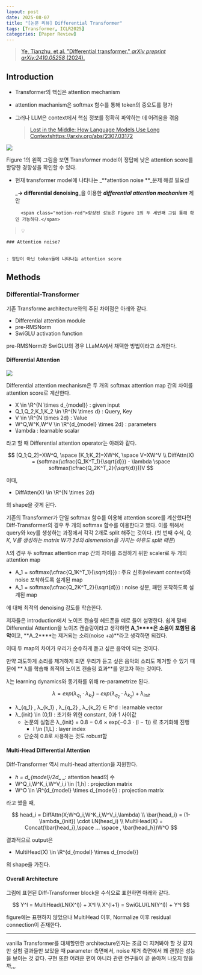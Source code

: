 ```yaml
---
layout: post
date: 2025-08-07
title: "[논문 리뷰] Differential Transformer"
tags: [Transformer, ICLR2025]
categories: [Paper Review]
---
```


> [Ye, Tianzhu, et al. "Differential transformer." ](https://arxiv.org/abs/2410.05258)[_arXiv preprint arXiv:2410.05258_](https://arxiv.org/abs/2410.05258)[ (2024).](https://arxiv.org/abs/2410.05258)



## Introduction

- Transformer의 핵심은 attention mechanism
- attention machanism은 softmax 함수를 통해 token의 중요도를 평가
- 그러나 LLM은 context에서 핵심 정보를 정확히 파악하는 데 어려움을 겪음

	> [Lost in the Middle: How Language Models Use Long Contextshttps://arxiv.org/abs/2307.03172](https://arxiv.org/abs/2307.03172)


![](https://prod-files-secure.s3.us-west-2.amazonaws.com/542b861c-36a8-4051-84e5-8804b6728dba/9083ea56-691a-4752-ae26-47f403431ac8/image.png?X-Amz-Algorithm=AWS4-HMAC-SHA256&X-Amz-Content-Sha256=UNSIGNED-PAYLOAD&X-Amz-Credential=ASIAZI2LB4665RLS5GLB%2F20250910%2Fus-west-2%2Fs3%2Faws4_request&X-Amz-Date=20250910T170118Z&X-Amz-Expires=3600&X-Amz-Security-Token=IQoJb3JpZ2luX2VjEIn%2F%2F%2F%2F%2F%2F%2F%2F%2F%2FwEaCXVzLXdlc3QtMiJHMEUCIAMqpTu7nxCStnShhmkfTpKJPA41fWN4jr4IPyR%2Fly32AiEArxSlHa3gEAPN79mN1hFFUaOF8qGNa63PShm3RWo7i6EqiAQI8f%2F%2F%2F%2F%2F%2F%2F%2F%2F%2FARAAGgw2Mzc0MjMxODM4MDUiDIoJpYe8vFGpxkexTSrcAwQxDQeqSgPbd9IeoyvUhgCNqt6apUS6l3euoM5kS1YO%2FFcwSZwVY7nHhvshoFoXOhFnnRkKAruqsV%2FKkuUWB7%2FlhnQ6l9xkdMSUBY1mMhih3ElpY4C9la31Ab6L0qx428L24inWdrIPSoVCOP%2BMcoOqP8K6ABukH8vLnffR4S5I8hUOYlulXDa5ZvTkMAkMBQoghzWVTHqRo%2BrSdSmEcwOD4vwzvJKT%2BKhsY7nZkaeV00jKAn6jvpeWu7omNipnK9KxpulDLpDoPrFib46FDYcCnwDlf%2BcWVjVf2EYUQ6ZgjjueVh%2FeS%2B%2BmHLUA5UEdr8fttiVB46zPRufraOK0vE2EyBC7agbks90uD5ba2eruuPDrvkMyflu4Syyk%2B5i58RlVs98fCCMNQQnslk7UR9a5t3EnhIN%2B9o%2B8XEH1Fv1iv17%2Bsyy%2FtbpkO5jKKTkfFoqeYfcoJTsggsNcGLRUdrP6O8YY1DiysWdlE6Tpz7ANDa5%2FN%2BELco6zDr5X%2FRvSwkNNBfr9SJcUxAmMuUXycKSLjKtmSnHdloq5EhTncJg0Y6c9iLVwijGTxb0KdhUwNLJ219LUbWK2Ehelm0fiabUFejdVQbJpPi6X2NIUMylf5ceJ%2BDWOUGP3JJQrMKzKhsYGOqUBnyJAPgldJvGLGY87r8gVWGDbDwoclTGeNUHtk6ejXkXR4wTTRkn2TzjSZuDaeHu%2FgH2HZHaOhkQvjqO8atKKVca5oY39US%2F6QLz1Wj83h0XXmhgTNkyUGoSEFevCyRqNMriH%2FBJ2cFSfQP7O0do3v6Zb9kBzyIyonH4g8umIgYkGNyDIoO4XGlX7%2FAfJOGcsXPdRLzLGD%2FrDHW1%2BBdr%2B%2FiWZCMyZ&X-Amz-Signature=c5c5a93c9faf5b8dada97c4d44b1d662018fab8fdab8b50ce2e54ec4fd39591f&X-Amz-SignedHeaders=host&x-amz-checksum-mode=ENABLED&x-id=GetObject)


Figure 1의 왼쪽 그림을 보면 Transformer model이 정답에 낮은 attention score를 할당한 경향성을 확인할 수 있다.

- 현재 transformer model에 나타나는 _**attention noise **_문제 해결 필요성

	_**→ differential denoising**_을 이용한 _**differential attention mechanism**_ 제안


		<span class="notion-red">향상된 성능은 Figure 1의 두 세번째 그림 통해 확인 가능하다.</span>


> 💡 


	### Attention noise?


	: 정답이 아닌 token들에 나타나는 attention score



## Methods



### Differential-Transformer


기존 Transforme architecture와의 주된 차이점은 아래와 같다.

- Differential attention module
- pre-RMSNorm
- SwiGLU activation function

pre-RMSNorm과 SwiGLU의 경우 LLaMA에서 채택한 방법이라고 소개한다.



#### Differential Attention


![](https://prod-files-secure.s3.us-west-2.amazonaws.com/542b861c-36a8-4051-84e5-8804b6728dba/116d70b2-1963-4810-9167-f4c7d8a06e8f/image.png?X-Amz-Algorithm=AWS4-HMAC-SHA256&X-Amz-Content-Sha256=UNSIGNED-PAYLOAD&X-Amz-Credential=ASIAZI2LB4665RLS5GLB%2F20250910%2Fus-west-2%2Fs3%2Faws4_request&X-Amz-Date=20250910T170118Z&X-Amz-Expires=3600&X-Amz-Security-Token=IQoJb3JpZ2luX2VjEIn%2F%2F%2F%2F%2F%2F%2F%2F%2F%2FwEaCXVzLXdlc3QtMiJHMEUCIAMqpTu7nxCStnShhmkfTpKJPA41fWN4jr4IPyR%2Fly32AiEArxSlHa3gEAPN79mN1hFFUaOF8qGNa63PShm3RWo7i6EqiAQI8f%2F%2F%2F%2F%2F%2F%2F%2F%2F%2FARAAGgw2Mzc0MjMxODM4MDUiDIoJpYe8vFGpxkexTSrcAwQxDQeqSgPbd9IeoyvUhgCNqt6apUS6l3euoM5kS1YO%2FFcwSZwVY7nHhvshoFoXOhFnnRkKAruqsV%2FKkuUWB7%2FlhnQ6l9xkdMSUBY1mMhih3ElpY4C9la31Ab6L0qx428L24inWdrIPSoVCOP%2BMcoOqP8K6ABukH8vLnffR4S5I8hUOYlulXDa5ZvTkMAkMBQoghzWVTHqRo%2BrSdSmEcwOD4vwzvJKT%2BKhsY7nZkaeV00jKAn6jvpeWu7omNipnK9KxpulDLpDoPrFib46FDYcCnwDlf%2BcWVjVf2EYUQ6ZgjjueVh%2FeS%2B%2BmHLUA5UEdr8fttiVB46zPRufraOK0vE2EyBC7agbks90uD5ba2eruuPDrvkMyflu4Syyk%2B5i58RlVs98fCCMNQQnslk7UR9a5t3EnhIN%2B9o%2B8XEH1Fv1iv17%2Bsyy%2FtbpkO5jKKTkfFoqeYfcoJTsggsNcGLRUdrP6O8YY1DiysWdlE6Tpz7ANDa5%2FN%2BELco6zDr5X%2FRvSwkNNBfr9SJcUxAmMuUXycKSLjKtmSnHdloq5EhTncJg0Y6c9iLVwijGTxb0KdhUwNLJ219LUbWK2Ehelm0fiabUFejdVQbJpPi6X2NIUMylf5ceJ%2BDWOUGP3JJQrMKzKhsYGOqUBnyJAPgldJvGLGY87r8gVWGDbDwoclTGeNUHtk6ejXkXR4wTTRkn2TzjSZuDaeHu%2FgH2HZHaOhkQvjqO8atKKVca5oY39US%2F6QLz1Wj83h0XXmhgTNkyUGoSEFevCyRqNMriH%2FBJ2cFSfQP7O0do3v6Zb9kBzyIyonH4g8umIgYkGNyDIoO4XGlX7%2FAfJOGcsXPdRLzLGD%2FrDHW1%2BBdr%2B%2FiWZCMyZ&X-Amz-Signature=45343465f09be560c86f77d6ebb8629c92dffef90095acf5f025c65c188e8580&X-Amz-SignedHeaders=host&x-amz-checksum-mode=ENABLED&x-id=GetObject)


Differential attention mechanism은 두 개의 softmax attention map 간의 차이를 attention score로 계산한다.

- X \in \R^{N \times d\_{model}} : given input
- Q\_1,Q\_2,K\_1,K\_2 \in \R^{N \times d} : Query, Key
- V \in \R^{N \times 2d} : Value
- W^Q,W^K,W^V \in \R^{d\_{model} \times 2d} : parameters
- \lambda : learnable scalar

라고 할 때 Differential attention operator는 아래와 같다.


$$
[Q_1;Q_2]=XW^Q, \space [K_1;K_2]=XW^K, \space V=XW^V \\
DiffAttn(X) = (softmax(\cfrac{Q_1K^T_1}{\sqrt{d}}) - \lambda \space softmax(\cfrac{Q_2K^T_2}{\sqrt{d}}))V
$$


이때,

- DiffAtten(X) \in \R^{N \times 2d}

의 shape을 갖게 된다.


기존의 Transformer가 단일 softmax 함수를 이용해 attention score를 계산했다면 Diff-Transformer의 경우 두 개의 softmax 함수를 이용한다고 했다. 이를 위해서 query와 key를 생성하는 과정에서 각각 2개로 split 해주는 것이다. <span class="notion-red">(첫 번째 수식, </span><span class="notion-red">_Q, K, V를 생성하는 matrix W가 2d의 dismension을 가지는 이유도 split 때문_</span><span class="notion-red">)</span>


 λ의 경우 두 softmax attention map 간의 차이를 조정하기 위한 scaler로 두 개의 attention map

- A\_1 = softmax(\cfrac{Q\_1K^T\_1}{\sqrt{d}}) : 주요 신호(relevant context)와 noise 포착하도록 설계된 map
- A\_1 = softmax(\cfrac{Q\_2K^T\_2}{\sqrt{d}}) : noise 성분, 패턴 포착하도록 설계된 map 

에 대해 최적의 denoising 강도를 학습한다.


저자들은 introduction에서 노이즈 캔슬링 헤드폰을 예로 들어 설명한다. 쉽게 말해 Differential Attention을 노이즈 캔슬링이라고 생각하면 **A\_1****은 소음이 포함된 음악**이고, **A\_2****는 제거되는 소리(noise +a)**라고 생각하면 되겠다. 


이때 두 map의 차이가 우리가 순수하게 듣고 싶은 음악이 되는 것이다. 


만약 과도하게 소리를 제거하게 되면 우리가 듣고 싶은 음악의 소리도 제거할 수 있기 때문에 ** λ를 학습해 최적의 노이즈 캔슬링 효과**를 얻고자 하는 것이다.


λ는 learning dynamics와 동기화를 위해 re-parametrize 된다.


$$
\lambda = exp(\lambda_{q_1} \cdot \lambda_{k_1}) - exp(\lambda_{q_2} \cdot \lambda_{k_2}) + \lambda_{init}
$$

- λ\_{q\_1} , λ\_{k\_1} , λ\_{q\_2} , λ\_{k\_2} ∈ R^d : learnable vector
- λ\_{init} \in (0,1) : 초기화 위한 constant, 0과 1 사이값
	- 논문의 실험은 λ\_{init} = 0.8 − 0.6 × exp(−0.3 · (l − 1)) 로 초기화해 진행
		- l \in [1,L] : layer index
	- 단순히 0.8로 사용하는 것도 robust함


#### **Multi-Head Differential Attention**


Diff-Transformer 역시 multi-head attention을 지원한다.

- _h = d\_{model}/2d__ _: attention head의 수
- W^Q\_i,W^K\_i,W^V\_i,i \in [1,h] : projection matrix
- W^O \in \R^{d\_{model} \times d\_{model}} : projection matrix

라고 했을 때,


$$
head_i = DiffAttn(X;W^Q_i,W^K_i,W^V_i,\lambda) \\
\bar{head_i} = (1-\lambda_{init}) \cdot LN(head_i) \\
MultiHead(X) = Concat(\bar{head_i},\space ... \space , \bar{head_h})W^O
$$


결과적으로 output은

- MultiHead(X) \in \R^{d\_{model} \times d\_{model}}

의 shape을 가진다.



#### Overall Architecture


그림에 표현된 Diff-Transformer block을 수식으로 표현하면 아래와 같다.


$$
Y^l = MultiHead(LN(X^l)) + X^l \\
X^{l+1} = SwiGLU(LN(Y^l)) + Y^l
$$


figure에는 표현하지 않았으나 MultiHead 이후, Normalize 이후 residual connection이 존재한다.


---


vanilla Transformer를 대체할만한 architecture인지는 조금 더 지켜봐야 할 것 같지만 실험 결과들만 보았을 때 parameter 측면에서, noise 제거 측면에서 꽤 괜찮은 성능을 보이는 것 같다. 구현 또한 어려운 편이 아니라 관련 연구들이 곧 쏟아져 나오지 않을까,,,

